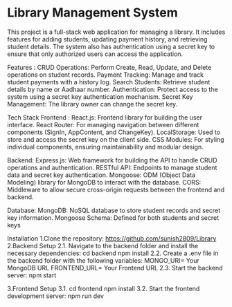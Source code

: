 # Library Management System
This project is a full-stack web application for managing a library. It includes features for adding students, updating payment history, and retrieving student details. The system also has authentication using a secret key to ensure that only authorized users can access the application.

Features :
    CRUD Operations: Perform Create, Read, Update, and Delete operations on student records.
    Payment Tracking: Manage and track student payments with a history log.
    Search Students: Retrieve student details by name or Aadhaar number.
    Authentication: Protect access to the system using a secret key authentication mechanism.
    Secret Key Management: The library owner can change the secret key.

Tech Stack
    Frontend :
    React.js: Frontend library for building the user interface.
    React Router: For managing navigation between different components (SignIn, AppContent, and ChangeKey).
    LocalStorage: Used to store and access the secret key on the client side.
    CSS Modules: For styling individual components, ensuring maintainability and modular design.

Backend:
    Express.js: Web framework for building the API to handle CRUD operations and authentication.
    RESTful API: Endpoints to manage student data and secret key authentication.
    Mongoose: ODM (Object Data Modeling) library for MongoDB to interact with the database.
    CORS: Middleware to allow secure cross-origin requests between the frontend and backend.

Database:
    MongoDB: NoSQL database to store student records and secret key information.
    Mongoose Schema: Defined for both students and secret keys

Installation
1.Clone the repository:
   https://github.com/sunish2809/Library
2.Backend Setup
  2.1. Navigate to the backend folder and install the necessary dependencies:
        cd backend
        npm install
  2.2. Create a .env file in the backend folder with the following variables:
        MONGO_URI= Your MongoDB URL
        FRONTEND_URL= Your Frontend URL
  2.3. Start the backend server:
        npm start

3.Frontend Setup
  3.1. cd frontend
       npm install
  3.2. Start the frontend development server:
       npm run dev


